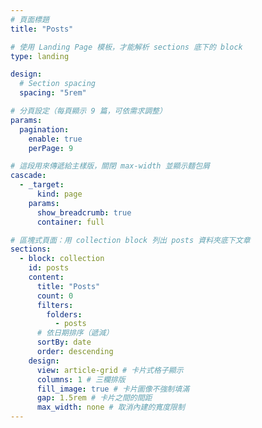 ```yaml
---
# 頁面標題
title: "Posts"

# 使用 Landing Page 模板，才能解析 sections 底下的 block
type: landing

design:
  # Section spacing
  spacing: "5rem"

# 分頁設定（每頁顯示 9 篇，可依需求調整）
params:
  pagination:
    enable: true
    perPage: 9

# 這段用來傳遞給主樣版，關閉 max-width 並顯示麵包屑
cascade:
  - _target:
      kind: page
    params:
      show_breadcrumb: true
      container: full

# 區塊式頁面：用 collection block 列出 posts 資料夾底下文章
sections:
  - block: collection
    id: posts
    content:
      title: "Posts"
      count: 0
      filters:
        folders:
          - posts
      # 依日期排序（遞減）
      sortBy: date
      order: descending
    design:
      view: article-grid # 卡片式格子顯示
      columns: 1 # 三欄排版
      fill_image: true # 卡片圖像不強制填滿
      gap: 1.5rem # 卡片之間的間距
      max_width: none # 取消內建的寬度限制
---
```

